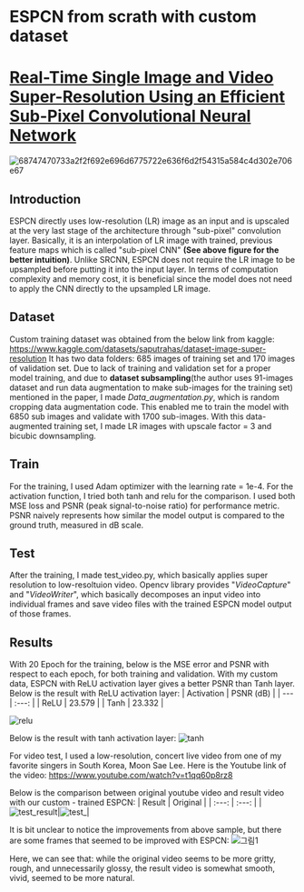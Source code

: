 # ESPCN from scrath with custom dataset
# [Real-Time Single Image and Video Super-Resolution Using an Efficient Sub-Pixel Convolutional Neural Network](https://arxiv.org/pdf/1609.05158.pdf)
![68747470733a2f2f692e696d6775722e636f6d2f54315a584c4d302e706e67](https://user-images.githubusercontent.com/82307352/168478374-5175a83a-54f3-40e1-ad01-a95e644fd51a.png)


## Introduction
ESPCN directly uses low-resolution (LR) image as an input and is upscaled at the very last stage of the architecture through "sub-pixel" convolution layer. Basically, it is an interpolation of LR image with trained, previous feature maps which is called "sub-pixel CNN" **(See above figure for the better intuition)**. Unlike SRCNN, ESPCN does not require the LR image to be upsampled before putting it into the input layer. In terms of computation complexity and memory cost, it is beneficial since the model does not need to apply the CNN directly to the upsampled LR image. 

## Dataset
Custom training dataset was obtained from the below link from kaggle:
https://www.kaggle.com/datasets/saputrahas/dataset-image-super-resolution
It has two data folders: 685 images of training set and 170 images of validation set. Due to lack of training and validation set for a proper model training, and due to **dataset subsampling**(the author uses 91-images dataset and run data augmentation to make sub-images for the training set) mentioned in the paper, I made *Data_augmentation.py*, which is random cropping data augmentation code. This enabled me to train the model with 6850 sub images and validate with 1700 sub-images. With this data-augmented training set, I made LR images with upscale factor = 3 and bicubic downsampling. 

## Train
For the training, I used Adam optimizer with the learning rate = 1e-4. For the activation function, I tried both tanh and relu for the comparison. I used both MSE loss and PSNR (peak signal-to-noise ratio) for performance metric. PSNR naively represents how similar the model output is compared to the ground truth, measured in dB scale. 

## Test 
After the training, I made test_video.py, which basically applies super resolution to low-resoltuion video. Opencv library provides "*VideoCapture*" and "*VideoWriter*", which basically decomposes an input video into individual frames and save video files with the trained ESPCN model output of those frames. 

## Results
With 20 Epoch for the training, below is the MSE error and PSNR with respect to each epoch, for both training and validation. With my custom data, ESPCN with ReLU activation layer gives a better PSNR than Tanh layer. 
Below is the result with ReLU activation layer:
| Activation     | PSNR (dB) |
| ---  | :---:  |
| ReLU | 23.579 |
| Tanh | 23.332 |

![relu](https://user-images.githubusercontent.com/82307352/168479217-2dcfa068-f040-4f37-9b76-0b3023798d9f.png)

Below is the result with tanh activation layer:
![tanh](https://user-images.githubusercontent.com/82307352/168479287-818dc324-772a-47f1-97e7-5e549d95c19c.jpg)

For video test, I used a low-resolution, concert live video from one of my favorite singers in South Korea, Moon Sae Lee. Here is the Youtube link of the video: https://www.youtube.com/watch?v=t1qq60p8rz8

Below is the comparison between original youtube video and result video with our custom - trained ESPCN:
| Result | Original |
| :---:  | :---:  |
|![test_result](https://user-images.githubusercontent.com/82307352/168539455-42904b21-2fd4-462e-ab0c-7efe63b14616.gif)|![test_](https://user-images.githubusercontent.com/82307352/168539674-147e64e2-5a71-4063-8952-f133903adae7.gif)|

It is bit unclear to notice the improvements from above sample, but there are some frames that seemed to be improved with ESPCN:
![그림1](https://user-images.githubusercontent.com/82307352/168540595-5c8db63c-f1be-4441-967e-d6e3ba3f615d.jpg)

Here, we can see that: while the original video seems to be more gritty, rough, and unnecessarily glossy, the result video is somewhat smooth, vivid, seemed to be more natural. 




